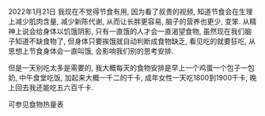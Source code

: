 2022年1月21日
我现在不觉得节食有用, 因为看了叔贵的视频, 知道节食会在生理上减少肌肉含量, 减少新陈代谢, 从而让长胖更容易, 脑子的营养也更少, 变笨. 
从精神上说会给身体以饥饿阴影, 只有一直饿的人才会一直渴望食物, 虽然现在我们脑子知道不缺食物了, 但身体只要挨饿就自动判断成食物缺乏, 看见吃的就要狂吃, 
从思想上节食身体会一直叫饿, 会影响我们别的思考安排.

但是一天别吃太多是需要的, 我大概每天的食物安排是早上一个鸡蛋一个包子一包奶, 中午食堂吃饭, 加起来大概一千二的千卡, 成年女性一天吃1800到1900千卡, 晚上回去我还能吃五六百千卡.

可参见食物热量表
